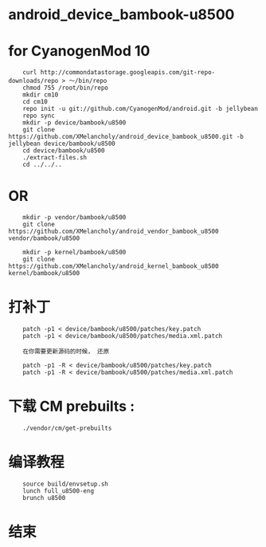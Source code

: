# android_device_bambook-u8500

# for CyanogenMod 10 

		curl http://commondatastorage.googleapis.com/git-repo-downloads/repo > ～/bin/repo
		chmod 755 /root/bin/repo
		mkdir cm10
		cd cm10
		repo init -u git://github.com/CyanogenMod/android.git -b jellybean
		repo sync
		mkdir -p device/bambook/u8500
		git clone https://github.com/XMelancholy/android_device_bambook_u8500.git -b jellybean device/bambook/u8500
		cd device/bambook/u8500
		./extract-files.sh
		cd ../../..
# OR
		mkdir -p vendor/bambook/u8500
		git clone https://github.com/XMelancholy/android_vendor_bambook_u8500 vendor/bambook/u8500

		mkdir -p kernel/bambook/u8500
		git clone https://github.com/XMelancholy/android_kernel_bambook_u8500 kernel/bambook/u8500
# 打补丁

		
		patch -p1 < device/bambook/u8500/patches/key.patch
		patch -p1 < device/bambook/u8500/patches/media.xml.patch
		
		在你需要更新源码的时候， 还原
		
		patch -p1 -R < device/bambook/u8500/patches/key.patch
		patch -p1 -R < device/bambook/u8500/patches/media.xml.patch

# 下载 CM prebuilts :

		./vendor/cm/get-prebuilts

# 编译教程

		source build/envsetup.sh
		lunch full_u8500-eng
		brunch u8500

# 结束
